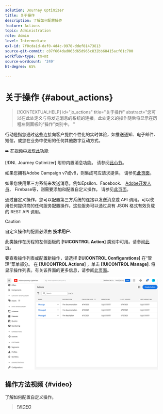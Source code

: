 ```yaml
---
solution: Journey Optimizer
title: 关于操作
description: 了解如何配置操作
feature: Actions
topic: Administration
role: Admin
level: Intermediate
exl-id: 7f0cda1d-daf0-4d4c-9978-ddef81473813
source-git-commit: c07f664dad063d65d965c832bb68415acf61c700
workflow-type: tm+mt
source-wordcount: '249'
ht-degree: 65%

---
```


# 关于操作 {#about_actions}

>[!CONTEXTUALHELP]
>id="jo_actions"
>title="关于操作"
>abstract="您可以在此处定义与将发送消息的系统的连接。此处定义的操作随后将显示在历程左侧面板的“操作”类别中。 "

行动是指您通过这些连接向客户提供个性化的实时体验，如推送通知、电子邮件、短信，或您在业务中使用的任何其他数字互动方式。

➡️ [在视频中发现此功能](#video)

[!DNL Journey Optimizer] 附带内置消息功能。 请参阅[此小节](../messages/get-started-content.md)。

如果您拥有Adobe Campaign v7或v8，则集成可应请求提供。 请参见[此页面](../action/acc-action.md)。

如果您使用第三方系统来发送消息，例如Epsilon、Facebook、 [Adobe开发人员](developer.adobe.com)、 Firebase等，则需要添加和配置自定义操作。 请参见[此页面](../action/about-custom-action-configuration.md)。

通过自定义操作，您可以配置第三方系统的连接以发送消息或 API 调用。可以使用任何提供商的任何服务配置操作，这些服务可以通过具有 JSON 格式有效负载的 REST API 调用。

>[!CAUTION]
>
>自定义操作的配置必须由 **技术用户**.

此类操作在历程的左侧面板的 **[!UICONTROL Action]** 类别中可用。请参阅[此页](../building-journeys/about-journey-activities.md#action-activities)。

要查看操作列表或配置新操作，请选择 **[!UICONTROL Configurations]** 在“管理”菜单部分。 在  **[!UICONTROL Actions]** ，单击 **[!UICONTROL Manage]**. 将显示操作列表。有关该界面的更多信息，请参阅[此页面](../start/user-interface.md)。

![](assets/custom1.png)

## 操作方法视频 {#video}

了解如何配置自定义操作。

>[!VIDEO](https://video.tv.adobe.com/v/334257?quality=12)
